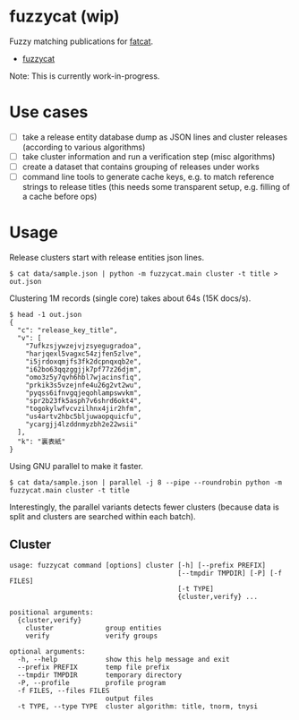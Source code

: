# fuzzycat (wip)

Fuzzy matching publications for [fatcat](https://fatcat.wiki).

* [fuzzycat](https://pypi.org/project/fuzzycat/)

Note: This is currently work-in-progress.

# Use cases

* [ ] take a release entity database dump as JSON lines and cluster releases
  (according to various algorithms)
* [ ] take cluster information and run a verification step (misc algorithms)
* [ ] create a dataset that contains grouping of releases under works
* [ ] command line tools to generate cache keys, e.g. to match reference
  strings to release titles (this needs some transparent setup, e.g. filling of
a cache before ops)

# Usage

Release clusters start with release entities json lines.

```shell
$ cat data/sample.json | python -m fuzzycat.main cluster -t title > out.json
```

Clustering 1M records (single core) takes about 64s (15K docs/s).

```shell
$ head -1 out.json
{
  "c": "release_key_title",
  "v": [
    "7ufkzsjywzejvjzsyegugradoa",
    "harjqexl5vagxc54zjfen5zlve",
    "i5jrdoxqmjfs3fk2dcpnqxqb2e",
    "i62bo63qqzggjjk7pf77z26djm",
    "omo3z5y7qvh6hbl7wjacinsfiq",
    "prkik3s5vzejnfe4u26g2vt2wu",
    "pyqss6ifnvgqjeqohlampswvkm",
    "spr2b23fk5asph7v6shrd6okt4",
    "togokylwfvcvzilhnx4jir2hfm",
    "us4artv2hbc5bljuwaopquicfu",
    "ycargjj4lzddnmyzbh2e22wsii"
  ],
  "k": "裏表紙"
}
```

Using GNU parallel to make it faster.

```
$ cat data/sample.json | parallel -j 8 --pipe --roundrobin python -m fuzzycat.main cluster -t title
```

Interestingly, the parallel variants detects fewer clusters (because data is
split and clusters are searched within each batch).


## Cluster

```shell
usage: fuzzycat command [options] cluster [-h] [--prefix PREFIX]
                                          [--tmpdir TMPDIR] [-P] [-f FILES]
                                          [-t TYPE]
                                          {cluster,verify} ...

positional arguments:
  {cluster,verify}
    cluster             group entities
    verify              verify groups

optional arguments:
  -h, --help            show this help message and exit
  --prefix PREFIX       temp file prefix
  --tmpdir TMPDIR       temporary directory
  -P, --profile         profile program
  -f FILES, --files FILES
                        output files
  -t TYPE, --type TYPE  cluster algorithm: title, tnorm, tnysi
```
